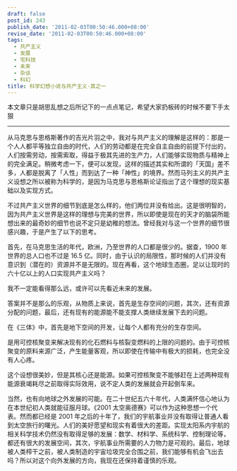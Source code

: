 ```yaml
---
draft: false
post_id: 243
publish_date: '2011-02-03T00:50:46.000+08:00'
revise_date: '2011-02-03T00:50:46.000+08:00'
tags:
  - 共产主义
  - 发展
  - 宅科技
  - 未来
  - 杂谈
  - 科幻
title: 科学幻想小说与共产主义·其之一
---
```


本文章只是胡思乱想之后所记下的一点点笔记，希望大家扔板砖的时候不要下手太狠

---

从马克思与恩格斯著作的吉光片羽之中，我对与共产主义的理解是这样的：那是一个人人都平等独立自由的时代，人们的劳动都是在完全自主自由的前提下付出的，人们按需劳动，按需索取，得益于极其先进的生产力，人们能够实现物质与精神上的完全满足。稍微考虑一下，便可以发现，这样的描述其实和所谓的「天国」差不多，人都是脱离了「人性」而到达了一种「神性」的境界。然而马列主义的共产主义设想之所以被称为科学的，是因为马克思与恩格斯论证指出了这个理想的现实基础以及实现方式。

不过共产主义世界的细节到底是怎么样的，他们两位并没有给出。这是很明智的，因为共产主义世界是这样的理想与完美的世界，所以即使是现在的天才的脑袋所能想出来的最奇妙的细节也说不定只是幼稚的想法。曾经我对与这一个世界的细节很感兴趣，于是产生了以下的思考。

首先，在马克思生活的年代，欧洲，乃至世界的人口都是很少的。据查，1900 年世界的总人口也不过是 16.5 亿。同时，由于认识的局限性，那时候的人们并没有意识到（潜在的）资源并不是无限的。现在再看，这个地球生态圈，足以让现时的六十亿以上的人口实现共产主义吗？

我不一定能看得那么远，或许可以先看近未来的发展。

答案并不是那么的乐观，从物质上来说，首先是生存空间的问题，其次，还有资源分配的问题，最后，还有现有的能源能不能支撑人类继续发展下去的问题。

在《三体》中，首先是地下空间的开发，让每个人都有充分的生存空间。

是用可控核聚变来解决现有的化石燃料与核裂变燃料的上限的问题的。由于可控核聚变的原料来源广泛，产生能量客观，所以即使在传输中有极大的损耗，也完全没有人心疼。

这个设想很美妙，但是其核心还是能源。如果可控核聚变不能够赶在上述两种现有能源衰竭耗尽之前取得实际效用，说不定人类的发展就会开起倒车来。

当然，也有向地球之外发展的可能。在二十世纪五六十年代，人类满怀信心地认为在本世纪初人类就能征服月球。《2001 太空奥德赛》可以作为这种思想一个代表。然而都已经是 2001 年之后的十年了，我们的宇航事业并没有取得让普通人看到太空旅行的曙光。人们的美好愿望和现实有着很大的差距。实现太阳系内宇航的相关科学技术仍然没有取得足够的发展：数学、材料学、系统科学、控制理论等，都还有很大的发展空间，其次，宇航事业所需要的人力物力是可观的。最后，地球被人类榨干之前，被人类制造的宇宙垃圾完全合围之前，我们能够有机会飞出去吗？所以对这个向外发展的方向，我现在还保持着谨慎的乐观。
